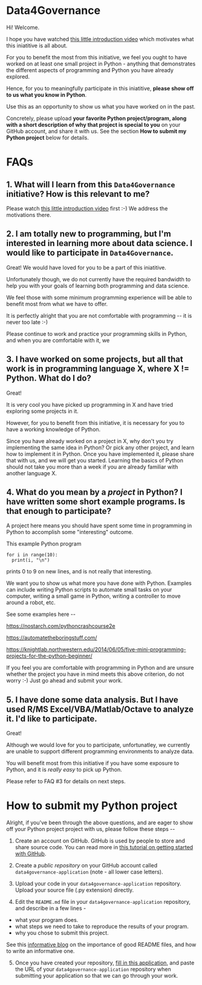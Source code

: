 # Data4Governance

Hi! Welcome. 

I hope you have watched [this little introduction video](https://www.youtube.com/watch?v=Q--K6ysJeQM) which motivates what this iniatitive is all about.

For you to benefit the most from this initiative, we feel you ought to have worked on at least one small project in Python - anything that demonstrates the different aspects of programming and Python you have already explored.

Hence, for you to meaningfully participate in this iniatitive, **please show off to us what you know in Python**. 

Use this as an opportunity to show us what you have worked on in the past. 

Concretely, please upload **your favorite Python project/program, along with a short description of why that project is special to you** on your GitHub account, and share it with us. See the section **How to submit my Python project** below for details.

# FAQs
## 1. What will I learn from this `Data4Governance` initiative? How is this relevant to me?
Please watch [this little introduction video](https://www.youtube.com/watch?v=Q--K6ysJeQM) first :-) We address the motivations there.

## 2. I am totally new to programming, but I'm interested in learning more about data science. I would like to participate in `Data4Governance`.
Great! We would have loved for you to be a part of this iniatitive. 

Unfortunately though, we do not currently have the required bandwidth to help you with your goals of learning both programming and data science.

We feel those with some minimum programming experience will be able to benefit most from what we have to offer.

It is perfectly alright that you are not comfortable with programming -- it is never too late :-)

Please continue to work and practice your programming skills in Python, and when you are comfortable with it, we 

## 3. I have worked on some projects, but all that work is in programming language X, where X != Python. What do I do?
Great!

It is very cool you have picked up programming in X and have tried exploring some projects in it.

However, for you to benefit from this initiative, it is necessary for you to have a working knowledge of Python.

Since you have already worked on a project in X, why don't you try implementing the same idea in Python? Or pick any other project, and learn how to implement it in Python. Once you have implemented it, please share that with us, and we will get you started. Learning the basics of Python should not take you more than a week if you are already familiar with another language X.

## 4. What do you mean by a _project_ in Python? I have written some short example programs. Is that enough to participate?

A project here means you should have spent some time in programming in Python to accomplish some "interesting" outcome.

This example Python program
```
for i in range(10):
  print(i, "\n")
```
prints 0 to 9 on new lines, and is not really that interesting. 

We want you to show us what more you have done with Python. Examples can include writing Python scripts to automate small tasks on your computer, writing a small game in Python, writing a controller to move around a robot, etc.

See some examples here -- 

https://nostarch.com/pythoncrashcourse2e

https://automatetheboringstuff.com/

https://knightlab.northwestern.edu/2014/06/05/five-mini-programming-projects-for-the-python-beginner/

If you feel you are comfortable with programming in Python and are unsure whether the project you have in mind meets this above criterion, do not worry :-) Just go ahead and submit your work.

## 5. I have done some data analysis. But I have used R/MS Excel/VBA/Matlab/Octave to analyze it. I'd like to participate.

Great!

Although we would love for you to participate, unfortunatley, we currently are unable to support different programming environments to analyze data. 

You will benefit most from this initiative if you have some exposure to Python, and it is _really easy_ to pick up Python.

Please refer to FAQ #3 for details on next steps.

# How to submit my Python project
Alright, if you've been through the above questions, and are eager to show off your Python project project with us, please follow these steps -- 

1. Create an account on GitHub. GitHub is used by people to store and share source code. You can read more in [this tutorial on getting started with GitHub](https://medium.com/@sauravbhagat_10426/how-to-upload-code-to-github-6db1c8ff56aa).

2. Create a _public repository_ on your GitHub account called `data4governance-application` (note - all lower case letters).

3. Upload your code in your `data4governance-application` repository. Upload your source file (.py extension) directly. 

4. Edit the `README.md` file in your `data4governance-application` repository, and describe in a few lines -
- what your program does.
- what steps we need to take to reproduce the results of your program.
- why you chose to submit this project.

See this [informative blog](https://bulldogjob.com/news/449-how-to-write-a-good-readme-for-your-github-project) on the importance of good README files, and how to write an informative one.

5. Once you have created your repository, [fill in this application](http://bit.ly/D4GFellowship), and paste the URL of your `data4governance-application` repository when submitting your application so that we can go through your work.
